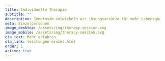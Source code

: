 ```yaml
---
title: Individuelle Therapie
subtitle: ""
description: Gemeinsam entwickeln wir Lösungsansätze für mehr Lebensqualität und persönliche Entwicklung.
meta: Einzelpersonen
image_desktop: /assets/img/therapy-session.svg
image_mobile: /assets/img/therapy-session.svg
cta_text: Mehr erfahren
cta_link: leistungen-einzel.html
order: 1
active: true
---
```

